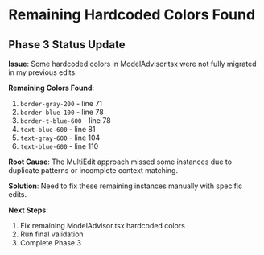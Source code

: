 # Remaining Hardcoded Colors Found

## Phase 3 Status Update

**Issue**: Some hardcoded colors in ModelAdvisor.tsx were not fully migrated in my previous edits.

**Remaining Colors Found**:
1. `border-gray-200` - line 71
2. `border-blue-100` - line 78  
3. `border-t-blue-600` - line 78
4. `text-blue-600` - line 81
5. `text-gray-600` - line 104
6. `text-blue-600` - line 110

**Root Cause**: The MultiEdit approach missed some instances due to duplicate patterns or incomplete context matching.

**Solution**: Need to fix these remaining instances manually with specific edits.

**Next Steps**:
1. Fix remaining ModelAdvisor.tsx hardcoded colors
2. Run final validation
3. Complete Phase 3